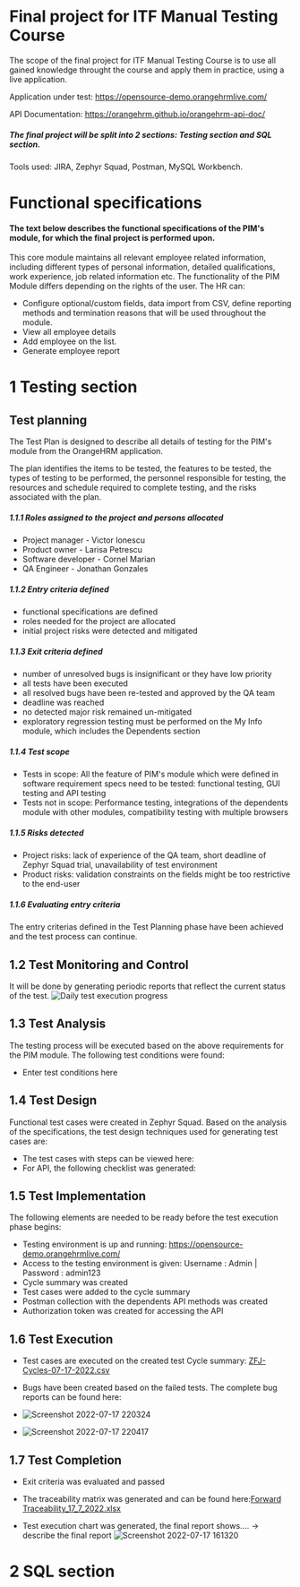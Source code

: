# Final project for ITF Manual Testing Course
The scope of the final project for ITF Manual Testing Course is to use all gained knowledge throught the course and apply them in practice, using a live application.

Application under test: https://opensource-demo.orangehrmlive.com/

API Documentation: https://orangehrm.github.io/orangehrm-api-doc/
##### The final project will be split into 2 sections: Testing section and SQL section.
Tools used: JIRA, Zephyr Squad, Postman, MySQL Workbench.
# Functional specifications
#### The text below describes the functional specifications of the PIM's module, for which the final project is performed upon.
This core module maintains all relevant employee related information, including different types of personal
information, detailed qualifications, work experience, job related information etc.
The functionality of the PIM Module differs depending on the rights of the user.
The HR can:
* Configure optional/custom fields, data import from CSV, define reporting methods and termination
reasons that will be used throughout the module.
* View all employee details
* Add employee on the list.
* Generate employee report
# 1 Testing section
## Test planning
The Test Plan is designed to describe all details of testing for the PIM's module from the OrangeHRM application.

The plan identifies the items to be tested, the features to be tested, the types of testing to be performed, the personnel responsible for testing, the resources and schedule required to complete testing, and the risks associated with the plan.
##### 1.1.1 Roles assigned to the project and persons allocated
* Project manager - Victor Ionescu
* Product owner - Larisa Petrescu
* Software developer - Cornel Marian
* QA Engineer - Jonathan Gonzales
##### 1.1.2 Entry criteria defined
* functional specifications are defined
* roles needed for the project are allocated
* initial project risks were detected and mitigated
##### 1.1.3 Exit criteria defined
* number of unresolved bugs is insignificant or they have low priority
* all tests have been executed
* all resolved bugs have been re-tested and approved by the QA team
* deadline was reached
* no detected major risk remained un-mitigated
* exploratory regression testing must be performed on the My Info module, which includes the Dependents section
##### 1.1.4 Test scope
* Tests in scope: All the feature of PIM's module which were defined in software requirement specs need to be tested: functional testing, GUI testing and API testing
* Tests not in scope: Performance testing, integrations of the dependents module with other modules, compatibility testing with multiple browsers
##### 1.1.5 Risks detected
* Project risks: lack of experience of the QA team, short deadline of Zephyr Squad trial, unavailability of test environment
* Product risks: validation constraints on the fields might be too restrictive to the end-user
##### 1.1.6 Evaluating entry criteria
The entry criterias defined in the Test Planning phase have been achieved and the test process can continue.
## 1.2 Test Monitoring and Control
It will be done by generating periodic reports that reflect the current status of the test.
![Daily test execution progress](https://user-images.githubusercontent.com/109461549/179420236-7bad484d-f73b-4adb-806f-35a6abb2f01c.jpg)

## 1.3 Test Analysis
The testing process will be executed based on the above requirements for the PIM module. The following test conditions were found:

* Enter test conditions here
## 1.4 Test Design
Functional test cases were created in Zephyr Squad. Based on the analysis of the specifications, the test design techniques used for generating test cases are:

* The test cases with steps can be viewed here: 
* For API, the following checklist was generated:
## 1.5 Test Implementation
The following elements are needed to be ready before the test execution phase begins:

* Testing environment is up and running: https://opensource-demo.orangehrmlive.com/
* Access to the testing environment is given: Username : Admin | Password : admin123
* Cycle summary was created
* Test cases were added to the cycle summary
* Postman collection with the dependents API methods was created
* Authorization token was created for accessing the API
## 1.6 Test Execution
* Test cases are executed on the created test Cycle summary: [ZFJ-Cycles-07-17-2022.csv](https://github.com/Alinrev/manual_testing_portofolio/files/9128374/ZFJ-Cycles-07-17-2022.csv)

* Bugs have been created based on the failed tests. The complete bug reports can be found here: 
* ![Screenshot 2022-07-17 220324](https://user-images.githubusercontent.com/109461549/179420983-ccf20e39-63c2-4ff8-8e58-c331a7d3d21c.png)
* ![Screenshot 2022-07-17 220417](https://user-images.githubusercontent.com/109461549/179420984-54d52221-0aea-4d5f-97c8-db5d5494ac31.png)
 
## 1.7 Test Completion
* Exit criteria was evaluated and passed
* The traceability matrix was generated and can be found here:[Forward Traceability_17_7_2022.xlsx](https://github.com/Alinrev/manual_testing_portofolio/files/9128403/Forward.Traceability_17_7_2022.xlsx)
 
* Test execution chart was generated, the final report shows.... -> describe the final report
 ![Screenshot 2022-07-17 161320](https://user-images.githubusercontent.com/109461549/179421853-7fc410b3-f23a-4313-842e-04a6566e7f0e.jpg)

# 2 SQL section
